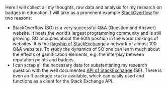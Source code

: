 Here I will collect all my thoughts, raw data and analysis for my research on badges in education. I will take as a prominent example [StackOverflow](https://stackoverflow.com/) for two reasons:

* StackOverflow (SO) is a very successful Q&A (Question and Answer) website. It hosts the world’s largest programming community and is still growing. SO occupies about the 60th position in the world rankings of websites. It is the [flagship of StackExchange](https://stackexchange.com/sites#traffic) a network of almost 100 Q&A websites. To study the dynamics of SO one can learn much about the effects of gamification elements, e.g. the interplay between reputation points and badges.
* I can scrap all the necessary data for substantiating my research question with the well documented [API of StackExchange](http://api.stackexchange.com/) (SE). There is even an R package `stackr` available, which can easily used and functions as a client for the Stack Exchange API.

